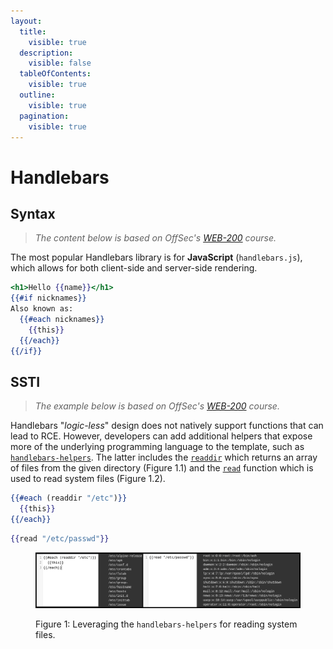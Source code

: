 ```yaml
---
layout:
  title:
    visible: true
  description:
    visible: false
  tableOfContents:
    visible: true
  outline:
    visible: true
  pagination:
    visible: true
---
```


# Handlebars

## Syntax

> _The content below is based on OffSec's_ [_WEB-200_](https://www.offsec.com/courses/web-200/) _course._

The most popular Handlebars library is for **JavaScript** (`handlebars.js`), which allows for both client-side and server-side rendering.

```handlebars
<h1>Hello {{name}}</h1>
{{#if nicknames}}
Also known as:
  {{#each nicknames}}
    {{this}}
  {{/each}}
{{/if}}
```

## SSTI

> _The example below is based on OffSec's_ [_WEB-200_](https://www.offsec.com/courses/web-200/) _course._

Handlebars "_logic-less_" design does not natively support functions that can lead to RCE. However, developers can add additional helpers that expose more of the underlying programming language to the template, such as [`handlebars-helpers`](https://github.com/helpers/handlebars-helpers). The latter includes the [`readdir`](https://github.com/helpers/handlebars-helpers?tab=readme-ov-file#readdir) which returns an array of files from the given directory (Figure 1.1) and  the [`read`](https://github.com/helpers/handlebars-helpers?tab=readme-ov-file#read) function which is used to read system files (Figure 1.2).

```handlebars
{{#each (readdir "/etc")}}
  {{this}}
{{/each}}
```

```handlebars
{{read "/etc/passwd"}}
```

<figure><img src="../../../.gitbook/assets/web_ssti_handlebars_1.png" alt=""><figcaption><p>Figure 1: Leveraging the <code>handlebars-helpers</code> for reading system files.</p></figcaption></figure>
